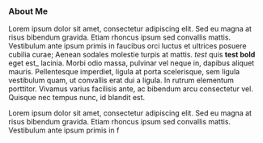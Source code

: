 ### About Me

Lorem ipsum dolor sit amet, consectetur adipiscing elit. Sed eu magna at risus bibendum gravida. Etiam rhoncus ipsum sed
convallis mattis. Vestibulum ante ipsum primis in faucibus orci luctus et ultrices posuere cubilia curae; Aenean sodales
molestie turpis at mattis. *test* quis **test bold** eget est_ lacinia. Morbi odio massa, pulvinar vel neque in,
dapibus aliquet mauris. Pellentesque imperdiet, ligula at porta scelerisque, sem ligula vestibulum quam, ut convallis
erat dui a ligula. In rutrum elementum porttitor. Vivamus varius facilisis ante, ac bibendum arcu consectetur vel.
Quisque nec tempus nunc, id blandit est.


Lorem ipsum dolor sit amet, consectetur adipiscing elit. Sed eu magna at risus bibendum gravida. Etiam rhoncus ipsum sed
convallis mattis. Vestibulum ante ipsum primis in f
